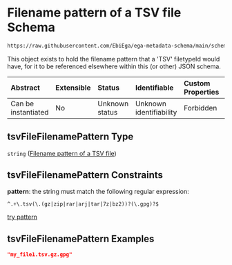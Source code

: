 # Filename pattern of a TSV file Schema

```txt
https://raw.githubusercontent.com/EbiEga/ega-metadata-schema/main/schemas/EGA.common-definitions.json#/$defs/tsvFileFilenamePattern
```

This object exists to hold the filename pattern that a 'TSV' filetypeId would have, for it to be referenced elsewhere within this (or other) JSON schema.

| Abstract            | Extensible | Status         | Identifiable            | Custom Properties | Additional Properties | Access Restrictions | Defined In                                                                                           |
| :------------------ | :--------- | :------------- | :---------------------- | :---------------- | :-------------------- | :------------------ | :--------------------------------------------------------------------------------------------------- |
| Can be instantiated | No         | Unknown status | Unknown identifiability | Forbidden         | Allowed               | none                | [EGA.common-definitions.json\*](../../../schemas/EGA.common-definitions.json "open original schema") |

## tsvFileFilenamePattern Type

`string` ([Filename pattern of a TSV file](ega-4-defs-filename-pattern-of-a-tsv-file.md))

## tsvFileFilenamePattern Constraints

**pattern**: the string must match the following regular expression:&#x20;

```regexp
^.+\.tsv(\.(gz|zip|rar|arj|tar|7z|bz2))?(\.gpg)?$
```

[try pattern](https://regexr.com/?expression=%5E.%2B%5C.tsv\(%5C.\(gz%7Czip%7Crar%7Carj%7Ctar%7C7z%7Cbz2\)\)%3F\(%5C.gpg\)%3F%24 "try regular expression with regexr.com")

## tsvFileFilenamePattern Examples

```json
"my_file1.tsv.gz.gpg"
```
